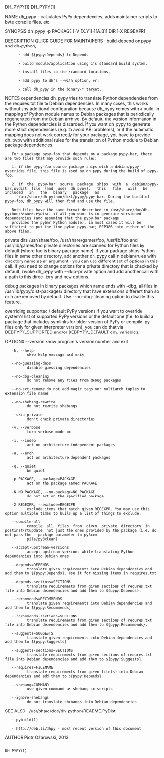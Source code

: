 DH_PYPY(1)                                                                                                                                                                     DH_PYPY(1)

NAME
       dh_pypy - calculates PyPy dependencies, adds maintainer scripts to byte compile files, etc.

SYNOPSIS
          dh_pypy -p PACKAGE [-V [X.Y][-][A.B]] DIR [-X REGEXPR]

DESCRIPTION
   QUICK GUIDE FOR MAINTAINERS
          · build-depend on pypy and dh-python,

          · add ${pypy:Depends} to Depends

          · build module/application using its standard build system,

          · install files to the standard locations,

          · add pypy to dh's --with option, or:

          · call dh_pypy in the binary-* target,

   NOTES
   dependencies
       dh_pypy  tries  to translate Python dependencies from the requires.txt file to Debian dependencies. In many cases, this works without any additional configuration because dh_pypy
       comes with a build-in mapping of Python module names to Debian packages that is periodically regenerated from the Debian archive. By  default,  the  version  information  in  the
       Python  dependencies  is discarded. If you want dh_pypy to generate more strict dependencies (e.g. to avoid ABI problems), or if the automatic mapping does not work correctly for
       your package, you have to provide dh_pypy with additional rules for the translation of Python module to Debian package dependencies.

       For a package pypy-foo that depends on a package pypy-bar, there are two files that may provide such rules:

       1. If the pypy-foo source package ships with a debian/pypy-overrides file, this file is used by dh_pypy during the build of pypy-foo.

       2. If  the  pypy-bar  source  package  ships  with  a  debian/pypy-bar.pydist  file  (and  uses  dh_pypy),   this   file   will   be   included   in   the   binary   package   as
          /usr/share/dh-python/dist/pypy/pypy-bar. During the build of pypy-foo, dh_pypy will then find and use the file.

       Both files have the same format described in /usr/share/doc/dh-python/README.PyDist. If all you want is to generate versioned dependencies (and assuming that the pypy-bar package
       provides the pybar Python module), in most cases it will be sufficient to put the line pybar pypy-bar; PEP386 into either of the above files.

   private dirs
       /usr/share/foo, /usr/share/games/foo, /usr/lib/foo and /usr/lib/games/foo private directories are scanned for Python files by default (where foo is binary package name). If  your
       package  ships  Python  files  in some other directory, add another dh_pypy call in debian/rules with directory name as an argument - you can use different set of options in this
       call. If you need to change options for a private directory that is checked by default, invoke dh_pypy with --skip-private option and add another call with a path to this  direc‐
       tory and new options.

   debug packages
       In  binary  packages  which  name  ends  with  -dbg,  all  files in /usr/lib/pypy/dist-packages/ directory that have extensions different than so or h are removed by default. Use
       --no-dbg-cleaning option to disable this feature.

   overriding supported / default PyPy versions
       If you want to override system's list of supported PyPy versions or the default one (f.e. to build a package that includes symlinks for older version of PyPy or compile .py files
       only for given interpreter version), you can do that via DEBPYPY_SUPPORTED and/or DEBPYPY_DEFAULT env. variables.

OPTIONS
       --version
              show program's version number and exit

       -h, --help
              show help message and exit

       --no-guessing-deps
              disable guessing dependencies

       --no-dbg-cleaning
              do not remove any files from debug packages

       --no-ext-rename do not add magic tags nor multiarch tuples to extension file names

       --no-shebang-rewrite
              do not rewrite shebangs

       --skip-private
              don't check private directories

       -v, --verbose
              turn verbose mode on

       -i, --indep
              act on architecture independent packages

       -a, --arch
              act on architecture dependent packages

       -q, --quiet
              be quiet

       -p PACKAGE, --package=PACKAGE
              act on the package named PACKAGE

       -N NO_PACKAGE, --no-package=NO_PACKAGE
              do not act on the specified package

       -X REGEXPR, --exclude=REGEXPR
              exclude items that match given REGEXPR. You may use this option multiple times to build up a list of things to exclude.

       --compile-all
              compile  all  files  from  given  private  directory  in  postinst/rtupdate  not just the ones provided by the package (i.e. do not pass the --package parameter to py3com‐
              pile/py3clean)

       --accept-upstream-versions
              accept upstream versions while translating Python dependencies into Debian ones

       --depends=DEPENDS
              translate given requirements into Debian dependencies and add them to ${pypy:Depends}. Use it for missing items in requires.txt

       --depends-sections=SECTIONS
              translate requirements from given sections of requres.txt file into Debian dependencies and add them to ${pypy:Depends}.

       --recommends=RECOMMENDS
              translate given requirements into Debian dependencies and add them to ${pypy:Recommends}

       --recommends-sections=SECTIONS
              translate requirements from given sections of requres.txt file into Debian dependencies and add them to ${pypy:Recommends}.

       --suggests=SUGGESTS
              translate given requirements into Debian dependencies and add them to ${pypy:Suggests}

       --suggests-sections=SECTIONS
              translate requirements from given sections of requres.txt file into Debian dependencies and add them to ${pypy:Suggests}.

       --requires=FILENAME
              translate requirements from given file(s) into Debian dependencies and add them to ${pypy:Depends}

       --shebang=COMMAND
              use given command as shebang in scripts

       --ignore-shebangs
              do not translate shebangs into Debian dependencies

SEE ALSO
       · /usr/share/doc/dh-python/README.PyDist

       · pybuild(1)

       · http://deb.li/dhpy - most recent version of this document

AUTHOR
       Piotr Ożarowski, 2013

                                                                                                                                                                               DH_PYPY(1)
